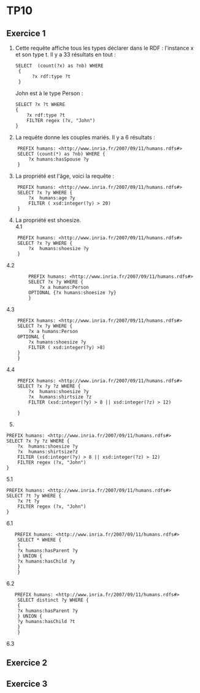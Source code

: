 # TP10

## Exercice 1

1. Cette requête affiche tous les types déclarer dans le RDF : l'instance x et son type t.
   Il y a 33 résultats en tout :
   
   ```
   SELECT  (count(?x) as ?nb) WHERE
    {
         ?x rdf:type ?t
    }   
    ``` 
    John est à le type Person : 
    ```
    SELECT ?x ?t WHERE
    {
        ?x rdf:type ?t
        FILTER regex (?x, "John")
    }
    ```
2. La requête donne les couples mariés. Il y a 6 résultats : 

```
    PREFIX humans: <http://www.inria.fr/2007/09/11/humans.rdfs#>
    SELECT (count(*) as ?nb) WHERE {
        ?x humans:hasSpouse ?y
    }
```
3. La propriété est l'âge, voici la requête : 

```
    PREFIX humans: <http://www.inria.fr/2007/09/11/humans.rdfs#>
    SELECT ?x ?y WHERE {
        ?x  humans:age ?y
        FILTER ( xsd:integer(?y) > 20)
    }
```

4. La propriété est shoesize.  
4.1 

```
    PREFIX humans: <http://www.inria.fr/2007/09/11/humans.rdfs#>
    SELECT ?x ?y WHERE {
        ?x  humans:shoesize ?y
    }
```
4.2 
```
        PREFIX humans: <http://www.inria.fr/2007/09/11/humans.rdfs#>
        SELECT ?x ?y WHERE {
            ?x a humans:Person
        OPTIONAL {?x humans:shoesize ?y}
        }
```
4.3 

```
    PREFIX humans: <http://www.inria.fr/2007/09/11/humans.rdfs#>
    SELECT ?x ?y WHERE {
        ?x a humans:Person
    OPTIONAL {
	    ?x humans:shoesize ?y
	    FILTER ( xsd:integer(?y) >8)
    }
    }
```
4.4 
```
    PREFIX humans: <http://www.inria.fr/2007/09/11/humans.rdfs#>
    SELECT ?x ?y ?z WHERE {
        ?x  humans:shoesize ?y
        ?x  humans:shirtsize ?z
        FILTER (xsd:integer(?y) > 8 || xsd:integer(?z) > 12)	
    
    }
```

5.

```
PREFIX humans: <http://www.inria.fr/2007/09/11/humans.rdfs#>
SELECT ?x ?y ?z WHERE {
    ?x  humans:shoesize ?y
    ?x  humans:shirtsize?z
    FILTER (xsd:integer(?y) > 8 || xsd:integer(?z) > 12)
    FILTER regex (?x, "John")        
}
```

5.1 

```
PREFIX humans: <http://www.inria.fr/2007/09/11/humans.rdfs#>
SELECT ?t ?y WHERE {
    ?x ?t ?y
    FILTER regex (?x, "John")        
}
```  

6.1

```
   PREFIX humans: <http://www.inria.fr/2007/09/11/humans.rdfs#>
    SELECT * WHERE {
    {
    ?x humans:hasParent ?y
    } UNION {
    ?x humans:hasChild ?y	
    }
    }
```

6.2


```
   PREFIX humans: <http://www.inria.fr/2007/09/11/humans.rdfs#>
    SELECT distinct ?y WHERE {
    {
    ?x humans:hasParent ?y
    } UNION {
    ?y humans:hasChild ?t	
    }
    }
```

6.3

## Exercice 2


## Exercice 3
